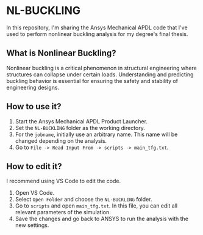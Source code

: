 # NL-BUCKLING

In this repository, I'm sharing the Ansys Mechanical APDL code that I've used to perform nonlinear buckling analysis for my degree's final thesis.

## What is Nonlinear Buckling?
Nonlinear buckling is a critical phenomenon in structural engineering where structures can collapse under certain loads. Understanding and predicting buckling behavior is essential for ensuring the safety and stability of engineering designs.

## How to use it?

1. Start the Ansys Mechanical APDL Product Launcher.
2. Set the `NL-BUCKLING` folder as the working directory.
3. For the `jobname`, initially use an arbitrary name. This name will be changed depending on the analysis.
4. Go to `File -> Read Input From -> scripts -> main_tfg.txt`.

## How to edit it?

I recommend using VS Code to edit the code.

1. Open VS Code.
2. Select `Open Folder` and choose the `NL-BUCKLING` folder.
3. Go to `scripts` and open `main_tfg.txt`. In this file, you can edit all relevant parameters of the simulation.
4. Save the changes and go back to ANSYS to run the analysis with the new settings.
